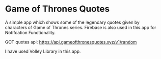 
# Game of Thrones Quotes

A simple app which shows some of the legendary quotes given by characters of Game of Thrones series. 
Firebase is also used in this app for Notifcation Functionality.

GOT quotes api: https://api.gameofthronesquotes.xyz/v1/random

I have used Volley Library in this app.
